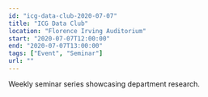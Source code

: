 ```yaml
---
id: "icg-data-club-2020-07-07"
title: "ICG Data Club"
location: "Florence Irving Auditorium"
start: "2020-07-07T12:00:00"
end: "2020-07-07T13:00:00"
tags: ["Event", "Seminar"]
url: ""
---
```


Weekly seminar series showcasing department research.

<!-- endexcerpt -->
